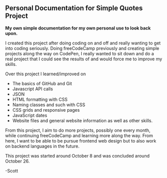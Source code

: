 ## Personal Documentation for Simple Quotes Project

**My own simple documentation for my own personal use to look back upon.**

I created this project after doing coding on and off and really wanting to get into coding seriously.
Doing freeCodeCamp previously and creating simple projects along the way on CodePen, I really wanted to sit down and do a real project that I could see the results of and would force me to improve my skills.

Over this project I learned/improved on
* The basics of GitHub and Git
* Javascript API calls
* JSON
* HTML formatting with CSS
* Naming classes and such with CSS
* CSS grids and responsive pages
* JavaScript dates
* Website files and general website information
as well as other skills.

From this project, I aim to do more projects, possibly one every month, while continuing freeCodeCamp and learning more along the way.
From here, I want to be able to be pursue frontend web design but to also work on backend languages in the future.

This project was started around October 8 and was concluded around October 26.

-Scott
